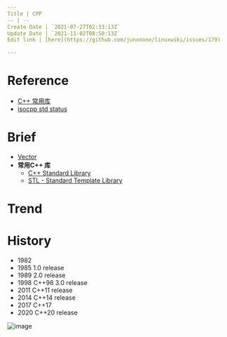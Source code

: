 ```yaml
---
Title | CPP
-- | --
Create Date | `2021-07-27T02:33:13Z`
Update Date | `2021-11-02T08:50:13Z`
Edit link | [here](https://github.com/junxnone/linuxwiki/issues/179)

---
```

# Reference
- [C++ 常用库](https://segmentfault.com/a/1190000011483340)
- [isocpp std status](https://isocpp.org/std/status)


# Brief
- [Vector](/CPP_Vector)
- **常用C++ 库**
  - [C++ Standard Library](CPP_Standard_Library)
  - [STL - Standard Template Library](/CPP_Standard_Template_Library)

# Trend

# History

- 1982
- 1985 1.0 release
- 1989 2.0 release
- 1998 C++98 3.0 release
- 2011 C++11 release
- 2014 C++14 release
- 2017 C++17
- 2020 C++20 release


![image](https://user-images.githubusercontent.com/2216970/139814836-3ef04a37-d213-4dae-a8f3-e21037700d48.png)

